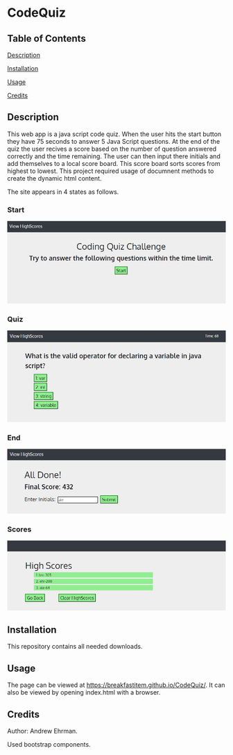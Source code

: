 # CodeQuiz

## Table of Contents
[Description](#description)

[Installation](#installation)

[Usage](#usage)

[Credits](#credits)

## Description
This web app is a java script code quiz. When the user hits the start button they have 75 seconds to answer 5 Java Script questions. At the end of the quiz the user recives a score based on the number of question answered correctly and the time remaining. The user can then input there initials and add themselves to a local score board. This score board sorts scores from highest to lowest. This project required usage of documnent methods to create the dynamic html content.

The site appears in 4 states as follows.

### Start

![start-screenshot](./src/img/startScreen.JPG)

### Quiz

![quiz-screenshot](./src/img/midQuizScreen.JPG)

### End

![end-screenShot](./src/img/scoreInputScreen.JPG)

### Scores

![score-screenshot](./src/img/highScoreScreen.JPG)

## Installation

This repository contains all needed downloads.

## Usage
The page can be viewed at https://breakfastitem.github.io/CodeQuiz/. It can also be viewed by opening index.html with a browser.

## Credits
Author: Andrew Ehrman.

Used bootstrap components.
